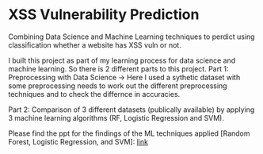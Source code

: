 # XSS Vulnerability Prediction

Combining Data Science and Machine Learning techniques to perdict using classification whether a website has XSS vuln or not.

I built this project as part of my learning process for data science and machine learning. So there is 2 different parts to this project.
Part 1: Preprocessing with Data Science
-> Here I used a sythetic dataset with some preprocessing needs to work out the different preprocessing techniques and to check the differnce in accuracies.

Part 2: Comparison of 3 different datasets (publically available) by applying 3 machine learning algorithms (RF, Logistic Regression and SVM). 

Please find the ppt for the findings of the ML techniques applied [Random Forest, Logistic Regression, and SVM]: [link](https://www.canva.com/design/DAGZpv6zK18/GIVe0WGz-FqxZfqF3hslaQ/edit?utm_content=DAGZpv6zK18&utm_campaign=designshare&utm_medium=link2&utm_source=sharebutton)
